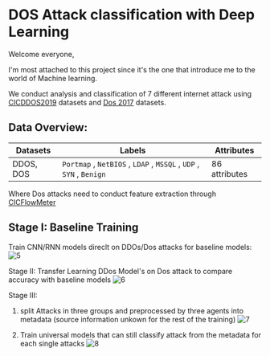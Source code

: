 # DOS Attack classification with Deep Learning
Welcome everyone,

I'm most attached to this project since it's the one that introduce me to the world of Machine learning. 

We conduct analysis and classification of 7 different internet attack using [CICDDOS2019](https://www.unb.ca/cic/datasets/ddos-2019.html) datasets and [Dos 2017](https://www.unb.ca/cic/datasets/dos-dataset.html) datasets.


## Data Overview:
| Datasets | Labels | Attributes|
| --| --| --|
|DDOS, DOS | ```Portmap``` , ```NetBIOS``` , ```LDAP``` , ```MSSQL``` , ```UDP``` , ```SYN``` , ```Benign``` |86 attributes|

Where Dos attacks need to conduct feature extraction through [CICFlowMeter](https://github.com/CanadianInstituteForCybersecurity/CICFlowMeter)

## Stage I: Baseline Training
Train CNN/RNN models direclt on DDOs/Dos attacks for baseline models:
![5](https://user-images.githubusercontent.com/97998419/223625271-567a2b0c-ff48-471b-aed8-9131839d6f91.png)

Stage II:
Transfer Learning DDos Model's on Dos attack to compare accuracy with baseline models
![6](https://user-images.githubusercontent.com/97998419/223625324-73e8ce11-68c8-437c-9c98-7fbd504819ab.png)

Stage III:
1. split Attacks in three groups and preprocessed by three agents into metadata (source information unkown for the rest of the training)
![7](https://user-images.githubusercontent.com/97998419/223625440-95b8ad99-0307-4156-95c2-573bd0c7a5d4.png)


2. Train universal models that can still classify attack from the metadata for each single attacks
![8](https://user-images.githubusercontent.com/97998419/223625529-2c74d096-116e-489f-a62f-a3781b07c6b8.png)
